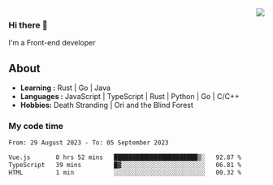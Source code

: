 <img align='right' src="https://github-readme-stats.vercel.app/api?username=strugglebak&show_icons=true">

### Hi there 👋

I'm a Front-end developer

## About

-  **Learning :** Rust | Go | Java
-  **Languages :** JavaScript | TypeScript | Rust | Python | Go | C/C++
-  **Hobbies:** Death Stranding | Ori and the Blind Forest

### My code time

<!--START_SECTION:waka-->

```txt
From: 29 August 2023 - To: 05 September 2023

Vue.js       8 hrs 52 mins   ███████████████████████▒░   92.87 %
TypeScript   39 mins         █▓░░░░░░░░░░░░░░░░░░░░░░░   06.81 %
HTML         1 min           ░░░░░░░░░░░░░░░░░░░░░░░░░   00.32 %
```

<!--END_SECTION:waka-->

